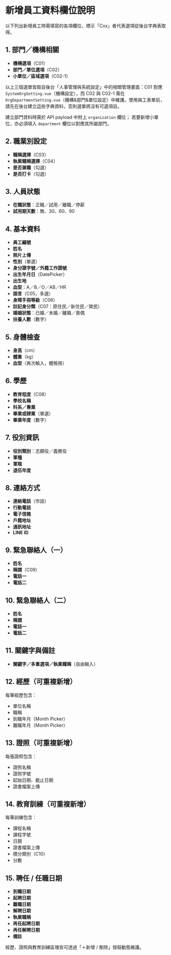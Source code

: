 # 新增員工資料欄位說明

以下列出新增員工時需填寫的各項欄位，標示「Cxx」者代表選項從後台字典表取得。

## 1. 部門／機構相關
- **機構選項**（C01）
- **部門／單位選項**（C02）
- **小單位／區域選項**（C02-1）

以上三個選單皆取自後台「人事管理與系統設定」中的相關管理畫面：C01 對應
`SystemOrgSetting.vue`（機構設定），而 C02 與 C02-1 需在
`OrgDepartmentSetting.vue`（機構&部門&單位設定）中維護。使用員工表單前，
請先在後台建立這些字典資料，否則選單將沒有可選項目。

建立部門資料時需於 API payload 中附上 `organization` 欄位；
若要新增小單位，亦必須填入 `department` 欄位以對應其所屬部門。

## 2. 職業別設定
- **職稱選擇**（C03）
- **執業職稱選擇**（C04）
- **是否兼職**（勾選）
- **是否打卡**（勾選）

## 3. 人員狀態
- **在職狀態**：正職／試用／離職／停薪
- **試用期天數**：無、30、60、90

## 4. 基本資料
- **員工編號**
- **姓名**
- **照片上傳**
- **性別**（單選）
- **身分證字號／外籍工作證號**
- **出生年月日**（DatePicker）
- **出生地**
- **血型**：A／B／O／AB／HR
- **語言**（C05，多選）
- **身障手冊等級**（C06）
- **註記身分類**（C07：原住民／新住民／榮民）
- **婚姻狀態**：已婚／未婚／離婚／喪偶
- **扶養人數**（數字）

## 5. 身體檢查
- **身高**（cm）
- **體重**（kg）
- **血型**（再次輸入，體檢用）

## 6. 學歷
- **教育程度**（C08）
- **學校名稱**
- **科系／專業**
- **畢業或肄業**（單選）
- **畢業年度**（數字）

## 7. 役別資訊
- **役別類別**：志願役／義務役
- **軍種**
- **軍階**
- **退伍年度**

## 8. 連絡方式
- **連絡電話**（市話）
- **行動電話**
- **電子信箱**
- **戶籍地址**
- **通訊地址**
- **LINE ID**

## 9. 緊急聯絡人（一）
- **姓名**
- **稱謂**（C09）
- **電話一**
- **電話二**

## 10. 緊急聯絡人（二）
- **姓名**
- **稱謂**
- **電話一**
- **電話二**

## 11. 關鍵字與備註
- **關鍵字／多重選項／執業職稱**（自由輸入）

## 12. 經歷（可重複新增）
每筆經歷包含：
- 單位名稱
- 職稱
- 到職年月（Month Picker）
- 離職年月（Month Picker）

## 13. 證照（可重複新增）
每張證照包含：
- 證照名稱
- 證照字號
- 起始日期、截止日期
- 證書檔案上傳

## 14. 教育訓練（可重複新增）
每筆訓練包含：
- 課程名稱
- 課程字號
- 日期
- 證書檔案上傳
- 積分類別（C10）
- 分數

## 15. 聘任 / 任職日期
- **到職日期**
- **起聘日期**
- **離職日期**
- **解聘日期**
- **執業職稱**
- **再任起聘日期**
- **再任解聘日期**
- **備註**

經歷、證照與教育訓練區塊皆可透過「＋新增 / 刪除」按鈕動態維護。
